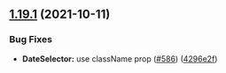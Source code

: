 ## [1.19.1](https://github.com/aesop/aesop-gel/compare/v1.19.0...v1.19.1) (2021-10-11)


### Bug Fixes

* **DateSelector:** use className prop ([#586](https://github.com/aesop/aesop-gel/issues/586)) ([4296e2f](https://github.com/aesop/aesop-gel/commit/4296e2fd5340327c0adfab973ec332177a123fe0))
